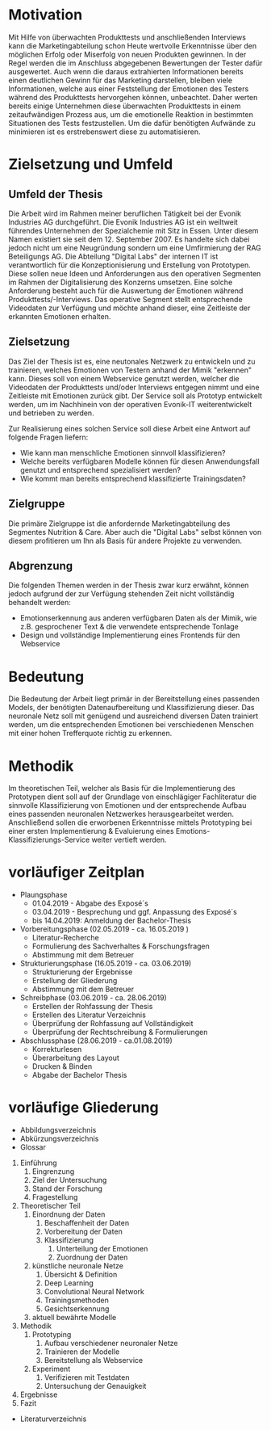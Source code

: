 # Motivation
Mit Hilfe von überwachten Produkttests und anschließenden Interviews kann die Marketingabteilung schon Heute wertvolle Erkenntnisse über den möglichen Erfolg oder Miserfolg von neuen Produkten gewinnen. In der Regel werden die im Anschluss abgegebenen Bewertungen der Tester dafür ausgewertet.
Auch wenn die daraus extrahierten Informationen bereits einen deutlichen Gewinn für das Marketing darstellen, bleiben viele Informationen, welche aus einer Feststellung der Emotionen des Testers während des Produkttests hervorgehen können, unbeachtet.
Daher werten bereits einige Unternehmen diese überwachten Produkttests in einem zeitaufwändigen Prozess aus, um die emotionelle Reaktion in bestimmten Situationen des Tests festzustellen. Um die dafür benötigten Aufwände zu minimieren ist es erstrebenswert diese zu automatisieren.

# Zielsetzung und Umfeld

## Umfeld der Thesis

Die Arbeit wird im Rahmen meiner beruflichen Tätigkeit bei der Evonik Industries AG durchgeführt.
Die Evonik Industries AG ist ein weiltweit führendes Unternehmen der Spezialchemie mit Sitz in Essen. Unter diesem Namen existiert sie seit dem 12. September 2007. Es handelte sich dabei jedoch nicht um eine Neugründung sondern um eine Umfirmierung der RAG Beteiligungs AG.
Die Abteilung "Digital Labs" der internen IT ist verantwortlich für die Konzeptionisierung und Erstellung von Prototypen. Diese sollen neue Ideen und Anforderungen aus den operativen Segmenten im Rahmen der Digitalisierung des Konzerns umsetzen.
Eine solche Anforderung besteht auch für die Auswertung der Emotionen während Produkttests/-Interviews. Das operative Segment stellt entsprechende Videodaten zur Verfügung und möchte anhand dieser, eine Zeitleiste der erkannten Emotionen erhalten.

## Zielsetzung

Das Ziel der Thesis ist es, eine neutonales Netzwerk zu entwickeln und zu trainieren, welches Emotionen von Testern anhand der Mimik "erkennen" kann. Dieses soll von einem Webservice genutzt werden, welcher die Videodaten der Produkttests und/oder Interviews entgegen nimmt und eine Zeitleiste mit Emotionen zurück gibt. Der Service soll als Prototyp entwickelt werden, um im Nachhinein von der operativen Evonik-IT weiterentwickelt und betrieben zu werden.

Zur Realisierung eines solchen Service soll diese Arbeit eine Antwort auf folgende Fragen liefern:

* Wie kann man menschliche Emotionen sinnvoll klassifizieren?
* Welche bereits verfügbaren Modelle können für diesen Anwendungsfall genutzt und entsprechend spezialisiert werden?
* Wie kommt man bereits entsprechend klassifizierte Trainingsdaten?

## Zielgruppe

Die primäre Zielgruppe ist die anfordernde Marketingabteilung des Segmentes Nutrition & Care. Aber auch die "Digital Labs" selbst können von diesem profitieren um Ihn als Basis für andere Projekte zu verwenden.

## Abgrenzung

Die folgenden Themen werden in der Thesis zwar kurz erwähnt, können jedoch aufgrund der zur Verfügung stehenden Zeit nicht vollständig behandelt werden:

* Emotionserkennung aus anderen verfügbaren Daten als der Mimik, wie z.B. gesprochener Text & die verwendete entsprechende Tonlage
* Design und vollständige Implementierung eines Frontends für den Webservice

# Bedeutung

Die Bedeutung der Arbeit liegt primär in der Bereitstellung eines passenden Models, der benötigten Datenaufbereitung und Klassifizierung dieser. Das neuronale Netz soll mit genügend und ausreichend diversen Daten trainiert werden, um die entsprechenden Emotionen bei verschiedenen Menschen mit einer hohen Trefferquote richtig zu erkennen.

# Methodik

Im theoretischen Teil, welcher als Basis für die Implementierung des Prototypen dient soll auf der Grundlage von einschlägiger Fachliteratur die sinnvolle Klassifizierung von Emotionen und der entsprechende Aufbau eines passenden neuronalen Netzwerkes herausgearbeitet werden.
Anschließend sollen die erworbenen Erkenntnisse mittels Prototyping bei einer ersten Implementierung & Evaluierung eines Emotions-Klassifizierungs-Service weiter vertieft werden.

# vorläufiger Zeitplan

* Plaungsphase
	* 01.04.2019 - Abgabe des Exposé´s
	* 03.04.2019 - Besprechung und ggf. Anpassung des Exposé´s
	* bis 14.04.2019: Anmeldung der Bachelor-Thesis
* Vorbereitungsphase (02.05.2019 - ca. 16.05.2019 )
	* Literatur-Recherche 
	* Formulierung des Sachverhaltes & Forschungsfragen
	* Abstimmung mit dem Betreuer
* Strukturierungsphase (16.05.2019 - ca. 03.06.2019)
	* Strukturierung der Ergebnisse
	* Erstellung der Gliederung
	* Abstimmung mit dem Betreuer
* Schreibphase (03.06.2019 - ca. 28.06.2019)
	* Erstellen der Rohfassung der Thesis
	* Erstellen des Literatur Verzeichnis
	* Überprüfung der Rohfassung auf Vollständigkeit
	* Überprüfung der Rechtschreibung & Formulierungen
* Abschlussphase (28.06.2019 - ca.01.08.2019)
	* Korrekturlesen
	* Überarbeitung des Layout
	* Drucken & Binden
	* Abgabe der Bachelor Thesis


# vorläufige Gliederung


* Abbildungsverzeichnis
* Abkürzungsverzeichnis
* Glossar
1. Einführung
	1. Eingrenzung 
	2. Ziel der Untersuchung 
	3. Stand der Forschung 
	4. Fragestellung
2. Theoretischer Teil
	1. Einordnung der Daten
		1. Beschaffenheit der Daten
		2. Vorbereitung der Daten
		3. Klassifizierung
			1. Unterteilung der Emotionen
			2. Zuordnung der Daten
	2. künstliche neuronale Netze
		1. Übersicht & Definition
		2. Deep Learning
		3. Convolutional Neural Network
		4. Trainingsmethoden
		5. Gesichtserkennung
	3. aktuell bewährte Modelle 
3. Methodik
	1. Prototyping
		1. Aufbau verschiedener neuronaler Netze
		2. Trainieren der Modelle
		3. Bereitstellung als Webservice
	2. Experiment
		1. Verifizieren mit Testdaten
		2. Untersuchung der Genauigkeit
4. Ergebnisse
5. Fazit
* Literaturverzeichnis